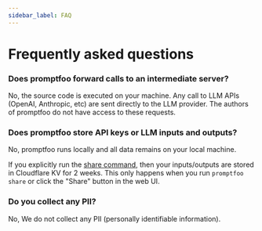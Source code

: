 ```yaml
---
sidebar_label: FAQ
---
```


# Frequently asked questions

### Does promptfoo forward calls to an intermediate server?

No, the source code is executed on your machine. Any call to LLM APIs (OpenAI, Anthropic, etc) are sent directly to the LLM provider. The authors of promptfoo do not have access to these requests.

### Does promptfoo store API keys or LLM inputs and outputs?

No, promptfoo runs locally and all data remains on your local machine.

If you explicitly run the [share command](/usage/sharing), then your inputs/outputs are stored in Cloudflare KV for 2 weeks.  This only happens when you run `promptfoo share` or click the "Share" button in the web UI.

### Do you collect any PII?

No, We do not collect any PII (personally identifiable information).
